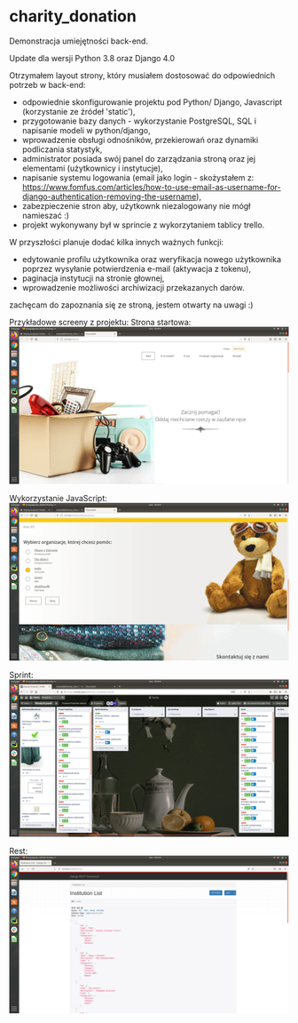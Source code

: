 # charity_donation
Demonstracja umiejętności back-end.

Update dla wersji Python 3.8 oraz Django 4.0

Otrzymałem layout strony, który musiałem dostosować do odpowiednich potrzeb w back-end:
- odpowiednie skonfigurowanie projektu pod Python/ Django, Javascript (korzystanie ze źródeł 'static'),
- przygotowanie bazy danych - wykorzystanie PostgreSQL, SQL i napisanie modeli w python/django,
- wprowadzenie obsługi odnośników, przekierowań oraz dynamiki podliczania statystyk,
- administrator posiada swój panel do zarządzania stroną oraz jej elementami (użytkownicy i instytucje),
- napisanie systemu logowania (email jako login - skożystałem z: https://www.fomfus.com/articles/how-to-use-email-as-username-for-django-authentication-removing-the-username),
- zabezpieczenie stron aby, użytkownk niezalogowany nie mógł namieszać :)
- projekt wykonywany był w sprincie z wykorzytaniem tablicy trello.


W przyszłości planuje dodać kilka innych ważnych funkcji:
- edytowanie profilu użytkownika oraz weryfikacja nowego użytkownika poprzez wysyłanie potwierdzenia e-mail (aktywacja z tokenu),
- paginacja instytucji na stronie głownej,
- wprowadzenie możliwości archiwizacji przekazanych darów.

zachęcam do zapoznania się ze stroną, jestem otwarty na uwagi :)

Przykładowe screeny z projektu:
Strona startowa:
![](images/main.jpg)

Wykorzystanie JavaScript:
![](images/java.jpg)

Sprint:
![](images/trello.jpg)

Rest:
![](images/Rest.jpg)

